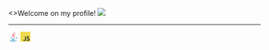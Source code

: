 <>Welcome on my profile!
![](https://komarev.com/ghpvc/?username=your-github-username&color=blueviolet)

---

<img src = "https://raw.githubusercontent.com/devicons/devicon/master/icons/java/java-original.svg" width = "20" height = "20"> <img src = "https://raw.githubusercontent.com/github/explore/80688e429a7d4ef2fca1e82350fe8e3517d3494d/topics/javascript/javascript.png" width = "20" height = "20">
